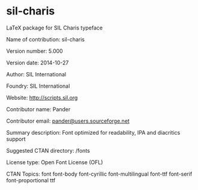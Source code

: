 sil-charis
==========

LaTeX package for SIL Charis typeface

Name of contribution: sil-charis

Version number: 5.000

Version date: 2014-10-27

Author: SIL International

Foundry: SIL International

Website: http://scripts.sil.org

Contributor name: Pander

Contributor email: pander@users.sourceforge.net

Summary description: Font optimized for readability, IPA and diacritics support

Suggested CTAN directory: /fonts

License type: Open Font License (OFL)

CTAN Topics: font font-body font-cyrillic font-multilingual font-ttf font-serif font-proportional ttf
